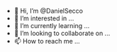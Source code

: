 - 👋 Hi, I’m @DanielSecco
- 👀 I’m interested in ...
- 🌱 I’m currently learning ...
- 💞️ I’m looking to collaborate on ...
- 📫 How to reach me ...

<!---
DanielSecco/DanielSecco is a ✨ special ✨ repository because its `README.md` (this file) appears on your GitHub profile.
You can click the Preview link to take a look at your changes.
--->
